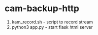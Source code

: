 # cam-backup-http

1. kam_record.sh - script to record stream
2. python3 app.py - start flask html server